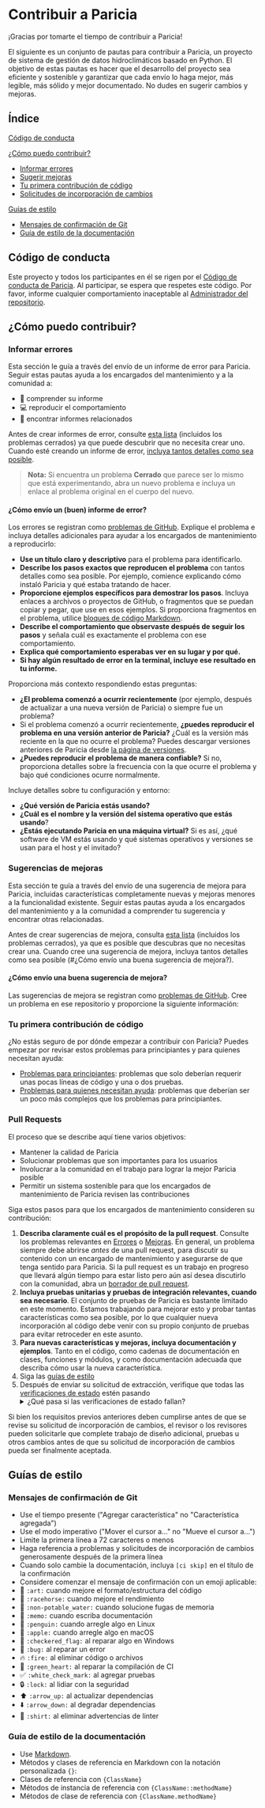 <!-- markdownlint-disable MD033 -->
# Contribuir a Paricia

¡Gracias por tomarte el tiempo de contribuir a Paricia!

El siguiente es un conjunto de pautas para contribuir a Paricia, un proyecto de sistema de gestión de datos hidroclimáticos basado en Python. El objetivo de estas pautas es hacer que el desarrollo del proyecto sea eficiente y sostenible y garantizar que cada envío lo haga mejor, más legible, más sólido y mejor documentado. No dudes en sugerir cambios y mejoras.

## Índice

[Código de conducta](#code-of-conduct)

[¿Cómo puedo contribuir?](#how-can-i-contribute)

- [Informar errores](#reporting-bugs)
- [Sugerir mejoras](#suggesting-enhancements)
- [Tu primera contribución de código](#your-first-code-contribution)
- [Solicitudes de incorporación de cambios](#pull-requests)

[Guías de estilo](#styleguides)

- [Mensajes de confirmación de Git](#git-commit-messages)
- [Guía de estilo de la documentación](#documentation-styleguide)

## Código de conducta

Este proyecto y todos los participantes en él se rigen por el [Código de conducta de Paricia](CODE_OF_CONDUCT.md). Al participar, se espera que respetes este código. Por favor, informe cualquier comportamiento inaceptable al [Administrador del repositorio](https://www.imperial.ac.uk/people/w.buytaert).

## ¿Cómo puedo contribuir?

### Informar errores

Esta sección le guía a través del envío de un informe de error para Paricia. Seguir estas pautas ayuda a los encargados del mantenimiento y a la comunidad a:

- :pencil: comprender su informe
- :computer: reproducir el comportamiento
- :mag_right: encontrar informes relacionados

Antes de crear informes de error, consulte [esta lista](https://github.com/ImperialCollegeLondon/paricia/issues) (incluidos los problemas cerrados) ya que puede descubrir que no necesita crear uno. Cuando esté creando un informe de error, [incluya tantos detalles como sea posible](#cómo-envío-un-buen-informe-de-error).

> **Nota:** Si encuentra un problema **Cerrado** que parece ser lo mismo que está experimentando, abra un nuevo problema e incluya un enlace al problema original en el cuerpo del nuevo.

#### ¿Cómo envío un (buen) informe de error?

Los errores se registran como [problemas de GitHub](https://guides.github.com/features/issues/). Explique el problema e incluya detalles adicionales para ayudar a los encargados de mantenimiento a reproducirlo:

- **Use un título claro y descriptivo** para el problema para identificarlo.
- **Describe los pasos exactos que reproducen el problema** con tantos detalles como sea posible. Por ejemplo, comience explicando cómo instaló Paricia y qué estaba tratando de hacer.
- **Proporcione ejemplos específicos para demostrar los pasos**. Incluya enlaces a archivos o proyectos de GitHub, o fragmentos que se puedan copiar y pegar, que use en esos ejemplos. Si proporciona fragmentos en el problema, utilice [bloques de código Markdown](https://help.github.com/articles/markdown-basics/#multiple-lines).
- **Describe el comportamiento que observaste después de seguir los pasos** y señala cuál es exactamente el problema con ese comportamiento.
- **Explica qué comportamiento esperabas ver en su lugar y por qué.**
- **Si hay algún resultado de error en la terminal, incluye ese resultado en tu informe.**

Proporciona más contexto respondiendo estas preguntas:

- **¿El problema comenzó a ocurrir recientemente** (por ejemplo, después de actualizar a una nueva versión de Paricia) o siempre fue un problema?
- Si el problema comenzó a ocurrir recientemente, **¿puedes reproducir el problema en una versión anterior de Paricia?** ¿Cuál es la versión más reciente en la que no ocurre el problema? Puedes descargar versiones anteriores de Paricia desde [la página de versiones](https://github.com/ImperialCollegeLondon/paricia/releases).
- **¿Puedes reproducir el problema de manera confiable?** Si no, proporciona detalles sobre la frecuencia con la que ocurre el problema y bajo qué condiciones ocurre normalmente.

Incluye detalles sobre tu configuración y entorno:

- **¿Qué versión de Paricia estás usando?**
- **¿Cuál es el nombre y la versión del sistema operativo que estás usando**?
- **¿Estás ejecutando Paricia en una máquina virtual?** Si es así, ¿qué software de VM estás usando y qué sistemas operativos y versiones se usan para el host y el invitado?

### Sugerencias de mejoras

Esta sección te guía a través del envío de una sugerencia de mejora para Paricia, incluidas características completamente nuevas y mejoras menores a la funcionalidad existente. Seguir estas pautas ayuda a los encargados del mantenimiento y a la comunidad a comprender tu sugerencia y encontrar otras relacionadas.

Antes de crear sugerencias de mejora, consulta [esta lista](https://github.com/ImperialCollegeLondon/paricia/issues) (incluidos los problemas cerrados), ya que es posible que descubras que no necesitas crear una. Cuando cree una sugerencia de mejora, incluya tantos detalles como sea posible (#¿Cómo envío una buena sugerencia de mejora?).

#### ¿Cómo envío una buena sugerencia de mejora?

Las sugerencias de mejora se registran como [problemas de GitHub](https://guides.github.com/features/issues/). Cree un problema en ese repositorio y proporcione la siguiente información:

### Tu primera contribución de código

¿No estás seguro de por dónde empezar a contribuir con Paricia? Puedes empezar por revisar estos problemas para principiantes y para quienes necesitan ayuda:

- [Problemas para principiantes](https://github.com/ImperialCollegeLondon/paricia/issues?q=is%3Aissue+is%3Aopen+label%3A%22good+first+issue%22): problemas que solo deberían requerir unas pocas líneas de código y una o dos pruebas.
- [Problemas para quienes necesitan ayuda](https://github.com/ImperialCollegeLondon/paricia/labels/help%20wanted): problemas que deberían ser un poco más complejos que los problemas para principiantes.

### Pull Requests

El proceso que se describe aquí tiene varios objetivos:

- Mantener la calidad de Paricia
- Solucionar problemas que son importantes para los usuarios
- Involucrar a la comunidad en el trabajo para lograr la mejor Paricia posible
- Permitir un sistema sostenible para que los encargados de mantenimiento de Paricia revisen las contribuciones

Siga estos pasos para que los encargados de mantenimiento consideren su contribución:

1. **Describa claramente cuál es el propósito de la pull request**. Consulte los problemas relevantes en [Errores](#reporting-bugs) o [Mejoras](#suggesting-enhancements). En general, un problema siempre debe abrirse *antes* de una pull request, para discutir su contenido con un encargado de mantenimiento y asegurarse de que tenga sentido para Paricia. Si la pull request es un trabajo en progreso que llevará algún tiempo para estar listo pero aún así desea discutirlo con la comunidad, abra un [borrador de pull request](https://github.blog/2019-02-14-introducing-draft-pull-requests/).
2. **Incluya pruebas unitarias y pruebas de integración relevantes, cuando sea necesario**. El conjunto de pruebas de Paricia es bastante limitado en este momento. Estamos trabajando para mejorar esto y probar tantas características como sea posible, por lo que cualquier nueva incorporación al código debe venir con su propio conjunto de pruebas para evitar retroceder en este asunto.
3. **Para nuevas características y mejoras, incluya documentación y ejemplos**. Tanto en el código, como cadenas de documentación en clases, funciones y módulos, y como documentación adecuada que describa cómo usar la nueva característica.
4. Siga las [guías de estilo](#styleguides)
5. Después de enviar su solicitud de extracción, verifique que todas las [verificaciones de estado](https://help.github.com/articles/about-status-checks/) estén pasando <details><summary>¿Qué pasa si las verificaciones de estado fallan?</summary>Si una verificación de estado falla y cree que el error no está relacionado con su cambio, deje un comentario en la solicitud de extracción explicando por qué cree que el error no está relacionado. Un encargado de mantenimiento volverá a ejecutar la verificación de estado por usted. Si concluimos que el error fue un falso positivo, abriremos un problema para rastrear ese problema con nuestro conjunto de verificación de estado.

Si bien los requisitos previos anteriores deben cumplirse antes de que se revise su solicitud de incorporación de cambios, el revisor o los revisores pueden solicitarle que complete trabajo de diseño adicional, pruebas u otros cambios antes de que su solicitud de incorporación de cambios pueda ser finalmente aceptada.

## Guías de estilo

### Mensajes de confirmación de Git

- Use el tiempo presente ("Agregar característica" no "Característica agregada")
- Use el modo imperativo ("Mover el cursor a..." no "Mueve el cursor a...")
- Limite la primera línea a 72 caracteres o menos
- Haga referencia a problemas y solicitudes de incorporación de cambios generosamente después de la primera línea
- Cuando solo cambie la documentación, incluya `[ci skip]` en el título de la confirmación
- Considere comenzar el mensaje de confirmación con un emoji aplicable:
- :art: `:art:` cuando mejore el formato/estructura del código
- :racehorse: `:racehorse:` cuando mejore el rendimiento
- :non-potable_water: `:non-potable_water:` cuando solucione fugas de memoria
- :memo: `:memo:` cuando escriba documentación
- :penguin: `:penguin:` cuando arregle algo en Linux
- :apple: `:apple:` cuando arregle algo en macOS
- :checkered_flag: `:checkered_flag:` al reparar algo en Windows
- :bug: `:bug:` al reparar un error
- :fire: `:fire:` al eliminar código o archivos
- :green_heart: `:green_heart:` al reparar la compilación de CI
- :white_check_mark: `:white_check_mark:` al agregar pruebas
- :lock: `:lock:` al lidiar con la seguridad
- :arrow_up: `:arrow_up:` al actualizar dependencias
- :arrow_down: `:arrow_down:` al degradar dependencias
- :shirt: `:shirt:` al eliminar advertencias de linter

### Guía de estilo de la documentación

- Use [Markdown](https://daringfireball.net/projects/markdown).
- Métodos y clases de referencia en Markdown con la notación personalizada `{}`:
- Clases de referencia con `{ClassName}`
- Métodos de instancia de referencia con `{ClassName::methodName}`
- Métodos de clase de referencia con `{ClassName.methodName}`
